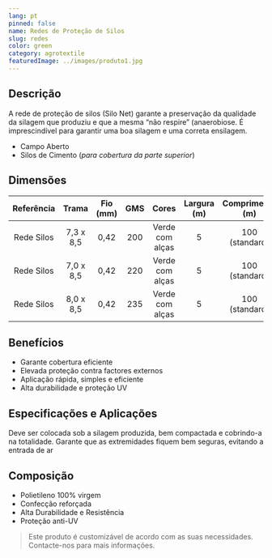```yaml
---
lang: pt
pinned: false
name: Redes de Proteção de Silos
slug: redes
color: green
category: agrotextile
featuredImage: ../images/produto1.jpg
---
```


## Descrição

A rede de proteção de silos (Silo Net) garante a preservação da qualidade da silagem que produziu e que a mesma “não respire” (anaerobiose. É imprescindível para garantir uma boa silagem e uma correta ensilagem.

- Campo Aberto
- Silos de Cimento (_para cobertura da parte superior_)

## Dimensões

| Referência |   Trama   | Fio (mm) | GMS |      Cores      | Largura (m) | Comprimento (m) |
| :--------: | :-------: | :------: | :-: | :-------------: | :---------: | :-------------: |
| Rede Silos | 7,3 x 8,5 |   0,42   | 200 | Verde com alças |      5      | 100 (standard)  |
| Rede Silos | 7,0 x 8,5 |   0,42   | 220 | Verde com alças |      5      | 100 (standard)  |
| Rede Silos | 8,0 x 8,5 |   0,42   | 235 | Verde com alças |      5      | 100 (standard)  |

## Benefícios

- Garante cobertura eficiente
- Elevada proteção contra factores externos
- Aplicação rápida, simples e eficiente
- Alta durabilidade e proteção UV

## Especificações e Aplicações

Deve ser colocada sob a silagem produzida, bem compactada e
cobrindo-a na totalidade. Garante que as extremidades fiquem
bem seguras, evitando a entrada de ar

## Composição

- Polietileno 100% virgem
- Confecção reforçada
- Alta Durabilidade e Resistência
- Proteção anti-UV

> Este produto é customizável de acordo com as suas necessidades. Contacte-nos para mais informações.
